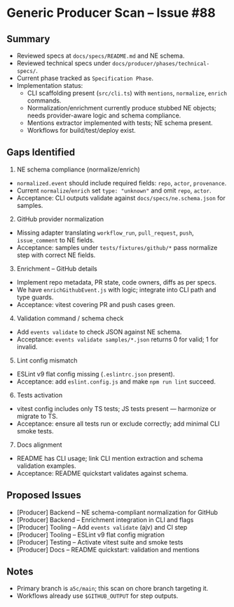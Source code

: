 # Generic Producer Scan – Issue #88

## Summary

- Reviewed specs at `docs/specs/README.md` and NE schema.
- Reviewed technical specs under `docs/producer/phases/technical-specs/`.
- Current phase tracked as `Specification Phase`.
- Implementation status:
  - CLI scaffolding present (`src/cli.ts`) with `mentions`, `normalize`, `enrich` commands.
  - Normalization/enrichment currently produce stubbed NE objects; needs provider-aware logic and schema compliance.
  - Mentions extractor implemented with tests; NE schema present.
  - Workflows for build/test/deploy exist.

## Gaps Identified

1. NE schema compliance (normalize/enrich)

- `normalized.event` should include required fields: `repo`, `actor`, `provenance`.
- Current `normalize`/`enrich` set `type: "unknown"` and omit `repo`, `actor`.
- Acceptance: CLI outputs validate against `docs/specs/ne.schema.json` for samples.

2. GitHub provider normalization

- Missing adapter translating `workflow_run`, `pull_request`, `push`, `issue_comment` to NE fields.
- Acceptance: samples under `tests/fixtures/github/*` pass normalize step with correct NE fields.

3. Enrichment – GitHub details

- Implement repo metadata, PR state, code owners, diffs as per specs.
- We have `enrichGithubEvent.js` with logic; integrate into CLI path and type guards.
- Acceptance: vitest covering PR and push cases green.

4. Validation command / schema check

- Add `events validate` to check JSON against NE schema.
- Acceptance: `events validate samples/*.json` returns 0 for valid; 1 for invalid.

5. Lint config mismatch

- ESLint v9 flat config missing (`.eslintrc.json` present).
- Acceptance: add `eslint.config.js` and make `npm run lint` succeed.

6. Tests activation

- vitest config includes only TS tests; JS tests present — harmonize or migrate to TS.
- Acceptance: ensure all tests run or exclude correctly; add minimal CLI smoke tests.

7. Docs alignment

- README has CLI usage; link CLI mention extraction and schema validation examples.
- Acceptance: README quickstart validates against schema.

## Proposed Issues

- [Producer] Backend – NE schema-compliant normalization for GitHub
- [Producer] Backend – Enrichment integration in CLI and flags
- [Producer] Tooling – Add `events validate` (ajv) and CI step
- [Producer] Tooling – ESLint v9 flat config migration
- [Producer] Testing – Activate vitest suite and smoke tests
- [Producer] Docs – README quickstart: validation and mentions

## Notes

- Primary branch is `a5c/main`; this scan on chore branch targeting it.
- Workflows already use `$GITHUB_OUTPUT` for step outputs.
